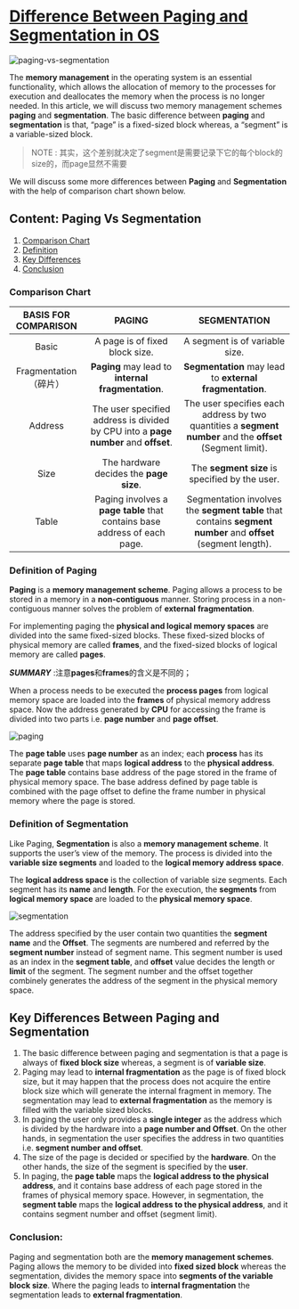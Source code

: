 # [Difference Between Paging and Segmentation in OS](https://techdifferences.com/difference-between-paging-and-segmentation-in-os.html)

![paging-vs-segmentation](https://techdifferences.com/wp-content/uploads/2016/12/paging-Vs-segmentation.jpg)

The **memory management** in the operating system is an essential functionality, which allows the allocation of memory to the processes for execution and deallocates the memory when the process is no longer needed. In this article, we will discuss two memory management schemes **paging** and **segmentation**. The basic difference between **paging** and **segmentation** is that, “page” is a fixed-sized block whereas, a “segment” is a variable-sized block.

> NOTE : 其实，这个差别就决定了segment是需要记录下它的每个block的size的，而page显然不需要

We will discuss some more differences between **Paging** and **Segmentation** with the help of comparison chart shown below.



## Content: Paging Vs Segmentation

1. [Comparison Chart](https://techdifferences.com/difference-between-paging-and-segmentation-in-os.html#ComparisonChart)
2. [Definition](https://techdifferences.com/difference-between-paging-and-segmentation-in-os.html#Definition)
3. [Key Differences](https://techdifferences.com/difference-between-paging-and-segmentation-in-os.html#KeyDifferences)
4. [Conclusion](https://techdifferences.com/difference-between-paging-and-segmentation-in-os.html#Conclusion)





### Comparison Chart

| BASIS FOR COMPARISON  |                            PAGING                            |                         SEGMENTATION                         |
| :-------------------: | :----------------------------------------------------------: | :----------------------------------------------------------: |
|         Basic         |                A page is of fixed block size.                |                A segment is of variable size.                |
| Fragmentation（碎片） |      **Paging** may lead to **internal fragmentation**.      |   **Segmentation** may lead to **external fragmentation**.   |
|        Address        | The user specified address is divided by CPU into a **page number** and **offset**. | The user specifies each address by two quantities a **segment number** and the **offset** (Segment limit). |
|         Size          |           The hardware decides the **page size**.            |        The **segment size** is specified by the user.        |
|         Table         | Paging involves a **page table** that contains base address of each page. | Segmentation involves the **segment table** that contains **segment number** and **offset** (segment length). |





### Definition of Paging

**Paging** is a **memory management scheme**. Paging allows a process to be stored in a memory in a **non-contiguous** manner. Storing process in a non-contiguous manner solves the problem of **external** **fragmentation**.

For implementing paging the **physical and logical memory spaces** are divided into the same fixed-sized blocks. These fixed-sized blocks of physical memory are called **frames**, and the fixed-sized blocks of logical memory are called **pages**.

***SUMMARY*** :注意**pages**和**frames**的含义是不同的；

When a process needs to be executed the **process pages** from logical memory space are loaded into the **frames** of physical memory address space. Now the address generated by **CPU** for accessing the frame is divided into two parts i.e. **page number** and **page offset**.



![paging](https://techdifferences.com/wp-content/uploads/2016/12/Paging.jpg)

The **page table** uses **page number** as an index; each **process** has its separate **page table** that maps **logical address** to the **physical address**. The **page table** contains base address of the page stored in the frame of physical memory space. The base address defined by page table is combined with the page offset to define the frame number in physical memory where the page is stored.



### Definition of Segmentation

Like Paging, **Segmentation** is also a **memory management scheme**. It supports the user’s view of the memory. The process is divided into the **variable size segments** and loaded to the **logical memory address space**.



The **logical address space** is the collection of variable size segments. Each segment has its **name** and **length**. For the execution, the **segments** from **logical memory space** are loaded to the **physical memory space**.



![segmentation](https://techdifferences.com/wp-content/uploads/2016/12/Segmentation.jpg)



The address specified by the user contain two quantities the **segment name** and the **Offset**. The segments are numbered and referred by the **segment number** instead of segment name. This segment number is used as an index in the **segment table**, and **offset** value decides the length or **limit** of the segment. The segment number and the offset together combinely generates the address of the segment in the physical memory space.



## Key Differences Between Paging and Segmentation

1. The basic difference between paging and segmentation is that a page is always of **fixed block size** whereas, a segment is of **variable size**.
2. Paging may lead to **internal fragmentation** as the page is of fixed block size, but it may happen that the process does not acquire the entire block size which will generate the internal fragment in memory. The segmentation may lead to **external fragmentation** as the memory is filled with the variable sized blocks.
3. In paging the user only provides a **single integer** as the address which is divided by the hardware into a **page number and Offset**. On the other hands, in segmentation the user specifies the address in two quantities i.e. **segment number and offset**.
4. The size of the page is decided or specified by the **hardware**. On the other hands, the size of the segment is specified by the **user**.
5. In paging, the **page table** maps the **logical address to the physical address**, and it contains base address of each page stored in the frames of physical memory space. However, in segmentation, the **segment table** maps the **logical address to the physical address**, and it contains segment number and offset (segment limit).



### Conclusion:

Paging and segmentation both are the **memory management schemes**. Paging allows the memory to be divided into **fixed sized block** whereas the segmentation, divides the memory space into **segments of the variable block size**. Where the paging leads to **internal fragmentation** the segmentation leads to **external fragmentation**.